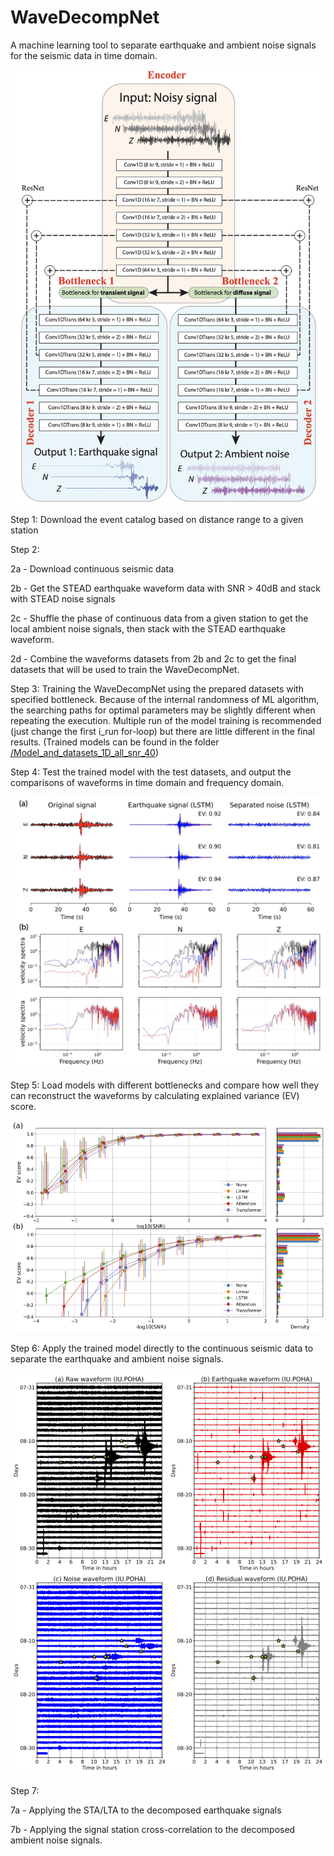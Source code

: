 # WaveDecompNet

A machine learning tool to separate earthquake and ambient noise signals for the seismic data in time domain.

![WaveDecompNet](WaveDecompNet_structure.png)

 

Step 1: Download the event catalog based on distance range to a given station 


Step 2: 

2a - Download continuous seismic data

2b - Get the STEAD earthquake waveform data with SNR > 40dB and stack with STEAD noise signals

2c - Shuffle the phase of continuous data from a given station to get the local ambient noise signals, then stack with 
the STEAD earthquake waveform.

2d - Combine the waveforms datasets from 2b and 2c to get the final datasets that will be used to train the 
WaveDecompNet.


Step 3: Training the WaveDecompNet using the prepared datasets with specified bottleneck. Because of the internal 
randomness of ML algorithm, the searching paths for optimal parameters may be slightly different when repeating the 
execution. Multiple run of the model training is recommended (just change the first i_run for-loop) but there are little 
different in the final results.
(Trained models can be found in the folder [/Model_and_datasets_1D_all_snr_40](https://github.com/yinjiuxun/WaveDecompNet/tree/stable/Model_and_datasets_1D_all_snr_40))

Step 4: Test the trained model with the test datasets, and output the comparisons of waveforms in time domain and 
frequency domain.

![WaveDecompNet](decomposed_waveforms.png)


Step 5: Load models with different bottlenecks and compare how well they can reconstruct the waveforms by calculating 
explained variance (EV) score.

![WaveDecompNet](bottleneck_comparison_median_histograms.png)

Step 6: Apply the trained model directly to the continuous seismic data to separate the earthquake and ambient noise 
signals.

![WaveDecompNet](combined_waveforms.png)

Step 7: 

7a - Applying the STA/LTA to the decomposed earthquake signals 

7b - Applying the signal station cross-correlation 
to the decomposed ambient noise signals.